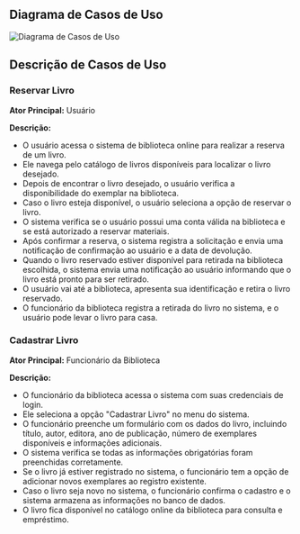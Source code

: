 ## Diagrama de Casos de Uso

![Diagrama de Casos de Uso](/img/CasosDeUso.jpg)

## Descrição de Casos de Uso
### Reservar Livro

**Ator Principal:** Usuário

**Descrição:**
- O usuário acessa o sistema de biblioteca online para realizar a reserva de um livro.
- Ele navega pelo catálogo de livros disponíveis para localizar o livro desejado.
- Depois de encontrar o livro desejado, o usuário verifica a disponibilidade do exemplar na biblioteca.
- Caso o livro esteja disponível, o usuário seleciona a opção de reservar o livro.
- O sistema verifica se o usuário possui uma conta válida na biblioteca e se está autorizado a reservar materiais.
- Após confirmar a reserva, o sistema registra a solicitação e envia uma notificação de confirmação ao usuário e a data de devolução.
- Quando o livro reservado estiver disponível para retirada na biblioteca escolhida, o sistema envia uma notificação ao usuário informando que o livro está pronto para ser retirado.
- O usuário vai até a biblioteca, apresenta sua identificação e retira o livro reservado.
- O funcionário da biblioteca registra a retirada do livro no sistema, e o usuário pode levar o livro para casa.

### Cadastrar Livro

**Ator Principal:** Funcionário da Biblioteca

**Descrição:**
- O funcionário da biblioteca acessa o sistema com suas credenciais de login.
- Ele seleciona a opção "Cadastrar Livro" no menu do sistema.
- O funcionário preenche um formulário com os dados do livro, incluindo título, autor, editora, ano de publicação, número de exemplares disponíveis e informações adicionais.
- O sistema verifica se todas as informações obrigatórias foram preenchidas corretamente.
- Se o livro já estiver registrado no sistema, o funcionário tem a opção de adicionar novos exemplares ao registro existente.
- Caso o livro seja novo no sistema, o funcionário confirma o cadastro e o sistema armazena as informações no banco de dados.
- O livro fica disponível no catálogo online da biblioteca para consulta e empréstimo.
